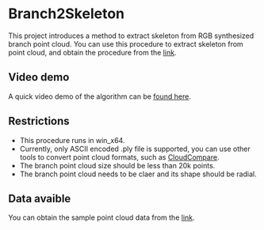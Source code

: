 # Branch2Skeleton
This project introduces a method to extract skeleton from RGB synthesized branch point cloud. You can use this procedure to extract skeleton from point cloud, and obtain the procedure from the [link]().

## Video demo
A quick video demo of the algorithm can be [found here](https://youtu.be/cq_7MVMzZ90).
  
## Restrictions
- This procedure runs in win_x64.
- Currently, only ASCII encoded .ply file is supported, you can use other tools to convert point cloud formats, such as [CloudCompare](https://github.com/CloudCompare/CloudCompare).
- The branch point cloud size should be less than 20k points.
- The branch point cloud needs to be claer and its shape should be radial.

## Data avaible
You can obtain the sample point cloud data from the [link]().
